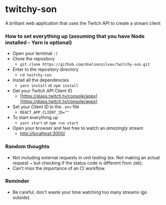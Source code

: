# twitchy-son

A brilliant web application that uses the Twitch API to create a stream client

### How to set everything up (assuming that you have Node installed - Yarn is optional)

- Open your terminal `:)`
- Clone the repository
  - `git clone https://github.com/dnelsonsilvav/twitchy-son.git`
- Enter to the repository directory
  - `cd twitchy-son`
- Install all the dependencies
  - `yarn install` or `npm install`
- Get your Twitch API Client ID
  - [https://glass.twitch.tv/console/apps](https://glass.twitch.tv/console/apps)
- Set your Client ID in the `.env` file
  - `REACT_APP_CLIENT_ID=""`
- To start everything up
  - `yarn start` or `npm run start`
- Open your browser and feel free to watch an _amazingly_ stream
  - [http://localhost:3000/](http://localhost:3000/)

### Random thoughts

- Not including external requests in unit testing (ex. Not making an actual request ~ but checking if the status code is different from `200`);
- Can't miss the importance of an CI workflow.

### Reminder

- Be careful, don't waste your time watching too many streams (go outside).
